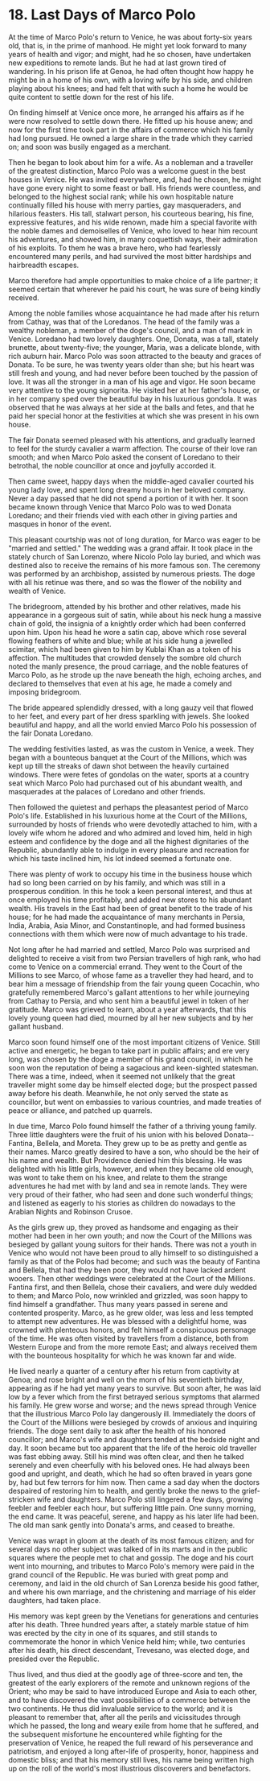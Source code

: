 # 18. Last Days of Marco Polo

At the time of Marco Polo's return to Venice, he was about forty-six years old, that is, in the prime of manhood. He might yet look forward to many years of health and vigor; and might, had he so chosen, have undertaken new expeditions to remote lands. But he had at last grown tired of wandering. In his prison life at Genoa, he had often thought how happy he might be in a home of his own, with a loving wife by his side, and children playing about his knees; and had felt that with such a home he would be quite content to settle down for the rest of his life.

On finding himself at Venice once more, he arranged his affairs as if he were now resolved to settle down there. He fitted up his house anew; and now for the first time took part in the affairs of commerce which his family had long pursued. He owned a large share in the trade which they carried on; and soon was busily engaged as a merchant.

Then he began to look about him for a wife. As a nobleman and a traveller of the greatest distinction, Marco Polo was a welcome guest in the best houses in Venice. He was invited everywhere, and, had he chosen, he might have gone every night to some feast or ball. His friends were countless, and belonged to the highest social rank; while his own hospitable nature continually filled his house with merry parties, gay masqueraders, and hilarious feasters. His tall, stalwart person, his courteous bearing, his fine, expressive features, and his wide renown, made him a special favorite with the noble dames and demoiselles of Venice, who loved to hear him recount his adventures, and showed him, in many coquettish ways, their admiration of his exploits. To them he was a brave hero, who had fearlessly encountered many perils, and had survived the most bitter hardships and hairbreadth escapes.

Marco therefore had ample opportunities to make choice of a life partner; it seemed certain that wherever he paid his court, he was sure of being kindly received.

Among the noble families whose acquaintance he had made after his return from Cathay, was that of the Loredanos. The head of the family was a wealthy nobleman, a member of the doge's council, and a man of mark in Venice. Loredano had two lovely daughters. One, Donata, was a tall, stately brunette, about twenty-five; the younger, Maria, was a delicate blonde, with rich auburn hair. Marco Polo was soon attracted to the beauty and graces of Donata. To be sure, he was twenty years older than she; but his heart was still fresh and young, and had never before been touched by the passion of love. It was all the stronger in a man of his age and vigor. He soon became very attentive to the young signorita. He visited her at her father's house, or in her company sped over the beautiful bay in his luxurious gondola. It was observed that he was always at her side at the balls and fetes, and that he paid her special honor at the festivities at which she was present in his own house.

The fair Donata seemed pleased with his attentions, and gradually learned to feel for the sturdy cavalier a warm affection. The course of their love ran smooth; and when Marco Polo asked the consent of Loredano to their betrothal, the noble councillor at once and joyfully accorded it.

Then came sweet, happy days when the middle-aged cavalier courted his young lady love, and spent long dreamy hours in her beloved company. Never a day passed that he did not spend a portion of it with her. It soon became known through Venice that Marco Polo was to wed Donata Loredano; and their friends vied with each other in giving parties and masques in honor of the event.

This pleasant courtship was not of long duration, for Marco was eager to be "married and settled." The wedding was a grand affair. It took place in the stately church of San Lorenzo, where Nicolo Polo lay buried, and which was destined also to receive the remains of his more famous son. The ceremony was performed by an archbishop, assisted by numerous priests. The doge with all his retinue was there, and so was the flower of the nobility and wealth of Venice.

The bridegroom, attended by his brother and other relatives, made his appearance in a gorgeous suit of satin, while about his neck hung a massive chain of gold, the insignia of a knightly order which had been conferred upon him. Upon his head he wore a satin cap, above which rose several flowing feathers of white and blue; while at his side hung a jewelled scimitar, which had been given to him by Kublai Khan as a token of his affection. The multitudes that crowded densely the sombre old church noted the manly presence, the proud carriage, and the noble features of Marco Polo, as he strode up the nave beneath the high, echoing arches, and declared to themselves that even at his age, he made a comely and imposing bridegroom.

The bride appeared splendidly dressed, with a long gauzy veil that flowed to her feet, and every part of her dress sparkling with jewels. She looked beautiful and happy, and all the world envied Marco Polo his possession of the fair Donata Loredano.

The wedding festivities lasted, as was the custom in Venice, a week. They began with a bounteous banquet at the Court of the Millions, which was kept up till the streaks of dawn shot between the heavily curtained windows. There were fetes of gondolas on the water, sports at a country seat which Marco Polo had purchased out of his abundant wealth, and masquerades at the palaces of Loredano and other friends.

Then followed the quietest and perhaps the pleasantest period of Marco Polo's life. Established in his luxurious home at the Court of the Millions, surrounded by hosts of friends who were devotedly attached to him, with a lovely wife whom he adored and who admired and loved him, held in high esteem and confidence by the doge and all the highest dignitaries of the Republic, abundantly able to indulge in every pleasure and recreation for which his taste inclined him, his lot indeed seemed a fortunate one.

There was plenty of work to occupy his time in the business house which had so long been carried on by his family, and which was still in a prosperous condition. In this he took a keen personal interest, and thus at once employed his time profitably, and added new stores to his abundant wealth. His travels in the East had been of great benefit to the trade of his house; for he had made the acquaintance of many merchants in Persia, India, Arabia, Asia Minor, and Constantinople, and had formed business connections with them which were now of much advantage to his trade.

Not long after he had married and settled, Marco Polo was surprised and delighted to receive a visit from two Persian travellers of high rank, who had come to Venice on a commercial errand. They went to the Court of the Millions to see Marco, of whose fame as a traveller they had heard, and to bear him a message of friendship from the fair young queen Cocachin, who gratefully remembered Marco's gallant attentions to her while journeying from Cathay to Persia, and who sent him a beautiful jewel in token of her gratitude. Marco was grieved to learn, about a year afterwards, that this lovely young queen had died, mourned by all her new subjects and by her gallant husband.

Marco soon found himself one of the most important citizens of Venice. Still active and energetic, he began to take part in public affairs; and ere very long, was chosen by the doge a member of his grand council, in which he soon won the reputation of being a sagacious and keen-sighted statesman. There was a time, indeed, when it seemed not unlikely that the great traveller might some day be himself elected doge; but the prospect passed away before his death. Meanwhile, he not only served the state as councillor, but went on embassies to various countries, and made treaties of peace or alliance, and patched up quarrels.

In due time, Marco Polo found himself the father of a thriving young family. Three little daughters were the fruit of his union with his beloved Donata--Fantina, Bellela, and Moreta. They grew up to be as pretty and gentle as their names. Marco greatly desired to have a son, who should be the heir of his name and wealth. But Providence denied him this blessing. He was delighted with his little girls, however, and when they became old enough, was wont to take them on his knee, and relate to them the strange adventures he had met with by land and sea in remote lands. They were very proud of their father, who had seen and done such wonderful things; and listened as eagerly to his stories as children do nowadays to the Arabian Nights and Robinson Crusoe.

As the girls grew up, they proved as handsome and engaging as their mother had been in her own youth; and now the Court of the Millions was besieged by gallant young suitors for their hands. There was not a youth in Venice who would not have been proud to ally himself to so distinguished a family as that of the Polos had become; and such was the beauty of Fantina and Bellela, that had they been poor, they would not have lacked ardent wooers. Then other weddings were celebrated at the Court of the Millions. Fantina first, and then Bellela, chose their cavaliers, and were duly wedded to them; and Marco Polo, now wrinkled and grizzled, was soon happy to find himself a grandfather. Thus many years passed in serene and contented prosperity. Marco, as he grew older, was less and less tempted to attempt new adventures. He was blessed with a delightful home, was crowned with plenteous honors, and felt himself a conspicuous personage of the time. He was often visited by travellers from a distance, both from Western Europe and from the more remote East; and always received them with the bounteous hospitality for which he was known far and wide.

He lived nearly a quarter of a century after his return from captivity at Genoa; and rose bright and well on the morn of his seventieth birthday, appearing as if he had yet many years to survive. But soon after, he was laid low by a fever which from the first betrayed serious symptoms that alarmed his family. He grew worse and worse; and the news spread through Venice that the illustrious Marco Polo lay dangerously ill. Immediately the doors of the Court of the Millions were besieged by crowds of anxious and inquiring friends. The doge sent daily to ask after the health of his honored councillor; and Marco's wife and daughters tended at the bedside night and day. It soon became but too apparent that the life of the heroic old traveller was fast ebbing away. Still his mind was often clear, and then he talked serenely and even cheerfully with his beloved ones. He had always been good and upright, and death, which he had so often braved in years gone by, had but few terrors for him now. Then came a sad day when the doctors despaired of restoring him to health, and gently broke the news to the grief-stricken wife and daughters. Marco Polo still lingered a few days, growing feebler and feebler each hour, but suffering little pain. One sunny morning, the end came. It was peaceful, serene, and happy as his later life had been. The old man sank gently into Donata's arms, and ceased to breathe.

Venice was wrapt in gloom at the death of its most famous citizen; and for several days no other subject was talked of in its marts and in the public squares where the people met to chat and gossip. The doge and his court went into mourning, and tributes to Marco Polo's memory were paid in the grand council of the Republic. He was buried with great pomp and ceremony, and laid in the old church of San Lorenza beside his good father, and where his own marriage, and the christening and marriage of his elder daughters, had taken place.

His memory was kept green by the Venetians for generations and centuries after his death. Three hundred years after, a stately marble statue of him was erected by the city in one of its squares, and still stands to commemorate the honor in which Venice held him; while, two centuries after his death, his direct descendant, Trevesano, was elected doge, and presided over the Republic.

Thus lived, and thus died at the goodly age of three-score and ten, the greatest of the early explorers of the remote and unknown regions of the Orient; who may be said to have introduced Europe and Asia to each other, and to have discovered the vast possibilities of a commerce between the two continents. He thus did invaluable service to the world; and it is pleasant to remember that, after all the perils and vicissitudes through which he passed, the long and weary exile from home that he suffered, and the subsequent misfortune he encountered while fighting for the preservation of Venice, he reaped the full reward of his perseverance and patriotism, and enjoyed a long after-life of prosperity, honor, happiness and domestic bliss; and that his memory still lives, his name being written high up on the roll of the world's most illustrious discoverers and benefactors.